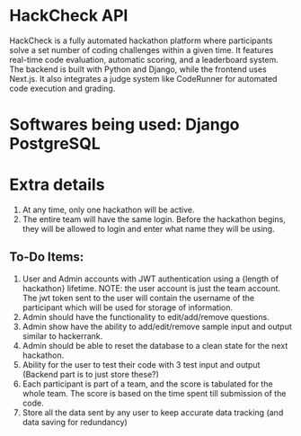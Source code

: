 # HackCheck API
 HackCheck is a fully automated hackathon platform where participants solve a set number of coding challenges within a given time. It features real-time code evaluation, automatic scoring, and a leaderboard system. The backend is built with Python and Django, while the frontend uses Next.js. It also integrates a judge system like CodeRunner for automated code execution and grading.

# Softwares being used: Django PostgreSQL

# Extra details
1. At any time, only one hackathon will be active.
2. The entire team will have the same login. Before the hackathon begins, they will be allowed to login and enter what name they will be using.

## To-Do Items:
1. User and Admin accounts with JWT authentication using a {length of hackathon} lifetime.
NOTE: the user account is just the team account. The jwt token sent to the user will contain the username of the participant which will be used for storage of information.
2. Admin should have the functionality to edit/add/remove questions.
3. Admin show have the ability to add/edit/remove sample input and output similar to hackerrank.
4. Admin should be able to reset the database to a clean state for the next hackathon.
5. Ability for the user to test their code with 3 test input and output (Backend part is to just store these?)
6. Each participant is part of a team, and the score is tabulated for the whole team. The score is based on the time spent till submission of the code.
7. Store all the data sent by any user to keep accurate data tracking (and data saving for redundancy)
